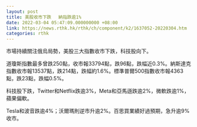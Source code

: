 ```yaml
---
layout: post
title: 美股收市下跌　 納指跌逾1%
date: 2022-03-04 05:47:09.000000000 +08:00
link: https://news.rthk.hk/rthk/ch/component/k2/1637052-20220304.htm
categories: rthk
---
```


市場持續關注俄烏局勢，美股三大指數收市下跌，科技股向下。

道瓊斯指數最多曾跌250點，收市報33794點，跌96點，跌幅近0.3%。納斯達克指數收市報13537點，跌214點，跌幅約1.6%。標準普爾500指數收市報4363點，跌23點，跌幅0.5%。

科技股下跌，Twitter和Netflix跌逾3%，Meta和亞馬遜跌逾2%，微軟跌逾1%，蘋果偏軟。

Tesla和波音跌逾4%；沃爾瑪則逆市升逾2%。百思買業績好過預期，急升逾9%收市。
